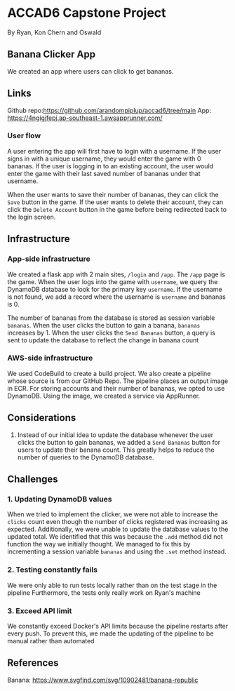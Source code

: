 # ACCAD6 Capstone Project
By Ryan, Kon Chern and Oswald

## Banana Clicker App
We created an app where users can click to get bananas.

## Links
Github repo:https://github.com/arandompiplup/accad6/tree/main
App: https://4ngigjfepj.ap-southeast-1.awsapprunner.com/

### User flow
A user entering the app will first have to login with a username. If the user signs in with a unique username, they would enter the game with 0 bananas. If the user is logging in to an existing account, the user would enter the game with their last saved number of bananas under that username.

When the user wants to save their number of bananas, they can click the `Save` button in the game. If the user wants to delete their account, they can click the `Delete Account` button in the game before being redirected back to the login screen.


## Infrastructure

### App-side infrastructure
We created a flask app with 2 main sites, `/login` and `/app`. The `/app` page is the game. When the user logs into the game with `username`, we query the DynamoDB database to look for the primary key `username`. If the username is not found, we add a record where the username is `username` and bananas is 0.

The number of bananas from the database is stored as session variable `bananas`. When the user clicks the button to gain a banana, `bananas` increases by 1. When the user clicks the `Send Bananas` button, a query is sent to update the database to reflect the change in banana count

### AWS-side infrastructure
We used CodeBuild to create a build project. We also create a pipeline whose source is from our GitHub Repo. The pipeline places an output image in ECR. For storing accounts and their number of bananas, we opted to use DynamoDB. Using the image, we created a service via AppRunner.


## Considerations
1. Instead of our initial idea to update the database whenever the user clicks the button to gain bananas, we added a `Send Bananas` button for users to update their banana count. This greatly helps to reduce the number of queries to the DynamoDB database.


## Challenges

### 1. Updating DynamoDB values
When we tried to implement the clicker, we were not able to increase the `clicks` count even though the number of clicks registered was increasing as expected. Additionally, we were unable to update the database values to the updated total. We identified that this was because the `.add` method did not function the way we initially thought. We managed to fix this by incrementing a session variable `bananas` and using the `.set` method instead.

### 2. Testing constantly fails
We were only able to run tests locally rather than on the test stage in the pipeline
Furthermore, the tests only really work on Ryan's machine

### 3. Exceed API limit
We constantly exceed Docker's API limits because the pipeline restarts after every push. To prevent this, we made the updating of the pipeline to be manual rather than automated

## References
Banana: https://www.svgfind.com/svg/10902481/banana-republic